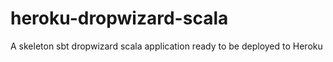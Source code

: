 # heroku-dropwizard-scala
A skeleton sbt dropwizard scala application ready to be deployed to Heroku
